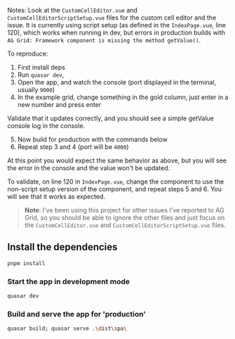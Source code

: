 Notes:
Look at the `CustomCellEditor.vue` and `CustomCellEditorScriptSetup.vue` files for the custom cell editor and the issue. It is currently using script setup (as defined in the `IndexPage.vue`, line 120), which works when running in dev, but errors in production builds with `AG Grid: Framework component is missing the method getValue()`.

To reproduce:

1. First install deps
2. Run `quasar dev`,
3. Open the app, and watch the console (port displayed in the terminal, usually `9000`)
4. In the example grid, change something in the gold column, just enter in a new number and press enter

Validate that it updates correctly, and you should see a simple getValue console log in the console.

5. Now build for production with the commands below
6. Repeat step 3 and 4 (port will be `4000`)

At this point you would expect the same behavior as above, but you will see the error in the console and the value won't be updated.

To validate, on line 120 in `IndexPage.vue`, change the component to use the non-script setup version of the component, and repeat steps 5 and 6. You will see that it works as expected.

> **Note**: I've been using this project for other issues I've reported to AG Grid, so you should be able to ignore the other files and just focus on the `CustomCellEditor.vue` and `CustomCellEditorScriptSetup.vue` files.

## Install the dependencies

```bash
pnpm install
```

### Start the app in development mode

```bash
quasar dev
```

### Build and serve the app for 'production'

```bash
quasar build; quasar serve .\dist\spa\
```
